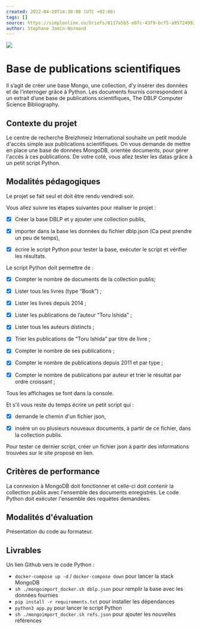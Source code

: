 ```yaml
---
created: 2022-04-28T14:30:08 (UTC +02:00)
tags: []
source: https://simplonline.co/briefs/8117a5b5-e07c-43f9-bcf5-a95724992345
author: Stephane Jamin-Normand
---
```


![](https://simplonline.co/_next/image?url=https%3A%2F%2Fsimplonline-v3-prod.s3.eu-west-3.amazonaws.com%2Fmedia%2Fimage%2Fjpg%2F4d22dd14-8988-41a9-bd16-5822893d1268.jpg&w=1280&q=75)

# Base de publications scientifiques

Il s’agit de créer une base Mongo, une collection, d’y insérer des données et de l’interroger grâce à Python.
Les documents fournis correspondent à un extrait d’une base de publications scientifiques, The DBLP Computer Science Bibliography.


## Contexte du projet

Le centre de recherche Breizhmeiz International souhaite un petit module d'accès simple aux publications scientifiques.
On vous demande de mettre en place une base de données MongoDB, orientée documents, pour gérer l'accès à ces publications.
De votre coté, vous allez tester les datas grâce à un petit script Python.


## Modalités pédagogiques

Le projet se fait seul et doit être rendu vendredi soir.

Vous allez suivre les étapes suivantes pour réaliser le projet :
- [X] Créer la base DBLP et y ajouter une collection publis,
- [X] importer dans la base les données du fichier dblp.json (Ca peut prendre un peu de temps),
- [X] écrire le script Python pour tester la base, exécuter le script et vérifier les résultats.


Le script Python doit permettre de :
- [X] Compter le nombre de documents de la collection publis;
- [X] Lister tous les livres (type “Book”) ;
- [X] Lister les livres depuis 2014 ;
- [X] Lister les publications de l’auteur “Toru Ishida” ;
- [X] Lister tous les auteurs distincts ;
- [X] Trier les publications de “Toru Ishida” par titre de livre ;
- [X] Compter le nombre de ses publications ;
- [X] Compter le nombre de publications depuis 2011 et par type ;
- [X] Compter le nombre de publications par auteur et trier le résultat par ordre croissant ;


Tous les affichages se font dans la console.

Et s'il vous reste du temps écrire un petit script qui :
- [X] demande le chemin d'un fichier json,
- [X] insére un ou plusieurs nouveaux documents, à partir de ce fichier, dans la collection publis.


Pour tester ce dernier script, créer un fichier json à partir des informations trouvées sur le site proposé en lien.

## Critères de performance

La connexion à MongoDB doit fonctionner et celle-ci doit contenir la collection publis avec l'ensemble des documents enregistrés.
Le code Python doit exécuter l'ensemble des requêtes demandées.

## Modalités d'évaluation

Présentation du code au formateur.

## Livrables

Un lien Github vers le code Python :
- `docker-compose up -d` / `docker-compose down` pour lancer la stack MongoDB
- `sh ./mongoimport_docker.sh dblp.json` pour remplir la base avec les données fournies
- `pip install -r requirements.txt` pour installer les dépendances
- `python3 app.py` pour lancer le script Python
- `sh ./mongoimport_docker.sh refs.json` pour ajouter les nouvelles références
